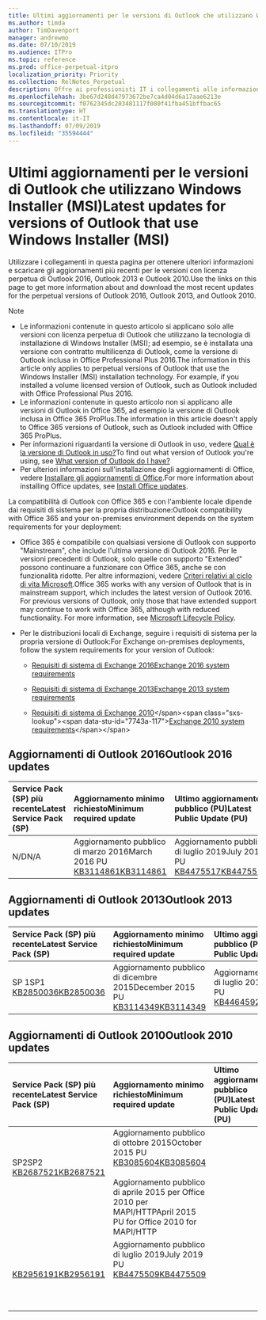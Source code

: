 ```yaml
---
title: Ultimi aggiornamenti per le versioni di Outlook che utilizzano Windows Installer (MSI)
ms.author: timda
author: TimDavenport
manager: andrewmo
ms.date: 07/10/2019
ms.audience: ITPro
ms.topic: reference
ms.prod: office-perpetual-itpro
localization_priority: Priority
ms.collection: RelNotes_Perpetual
description: Offre ai professionisti IT i collegamenti alle informazioni sugli aggiornamenti più recenti delle versioni con licenza perpetua di Outlook 2016, Outlook 2013, e Outlook 2010
ms.openlocfilehash: 3be67d248d47973672be7ca4d04d6a17aae6213e
ms.sourcegitcommit: f0762345dc203481117f080f41fba451bffbac65
ms.translationtype: HT
ms.contentlocale: it-IT
ms.lasthandoff: 07/09/2019
ms.locfileid: "35594444"
---
```

# <a name="latest-updates-for-versions-of-outlook-that-use-windows-installer-msi"></a><span data-ttu-id="7743a-103">Ultimi aggiornamenti per le versioni di Outlook che utilizzano Windows Installer (MSI)</span><span class="sxs-lookup"><span data-stu-id="7743a-103">Latest updates for versions of Outlook that use Windows Installer (MSI)</span></span>

<span data-ttu-id="7743a-104">Utilizzare i collegamenti in questa pagina per ottenere ulteriori informazioni e scaricare gli aggiornamenti più recenti per le versioni con licenza perpetua di Outlook 2016, Outlook 2013 e Outlook 2010.</span><span class="sxs-lookup"><span data-stu-id="7743a-104">Use the links on this page to get more information about and download the most recent updates for the perpetual versions of Outlook 2016, Outlook 2013, and Outlook 2010.</span></span>
  
> [!NOTE]
> - <span data-ttu-id="7743a-p101">Le informazioni contenute in questo articolo si applicano solo alle versioni con licenza perpetua di Outlook che utilizzano la tecnologia di installazione di Windows Installer (MSI); ad esempio, se è installata una versione con contratto multilicenza di Outlook, come la versione di Outlook inclusa in Office Professional Plus 2016.</span><span class="sxs-lookup"><span data-stu-id="7743a-p101">The information in this article only applies to perpetual versions of Outlook that use the Windows Installer (MSI) installation technology. For example, if you installed a volume licensed version of Outlook, such as Outlook included with Office Professional Plus 2016.</span></span>
> - <span data-ttu-id="7743a-107">Le informazioni contenute in questo articolo non si applicano alle versioni di Outlook in Office 365, ad esempio la versione di Outlook inclusa in Office 365 ProPlus.</span><span class="sxs-lookup"><span data-stu-id="7743a-107">The information in this article doesn't apply to Office 365 versions of Outlook, such as Outlook included with Office 365 ProPlus.</span></span>
> - <span data-ttu-id="7743a-108">Per informazioni riguardanti la versione di Outlook in uso, vedere [Qual è la versione di Outlook in uso?](https://support.office.com/article/b3a9568c-edb5-42b9-9825-d48d82b2257c)</span><span class="sxs-lookup"><span data-stu-id="7743a-108">To find out what version of Outlook you're using, see [What version of Outlook do I have?](https://support.office.com/article/b3a9568c-edb5-42b9-9825-d48d82b2257c)</span></span>
> - <span data-ttu-id="7743a-109">Per ulteriori informazioni sull'installazione degli aggiornamenti di Office, vedere [Installare gli aggiornamenti di Office](https://support.office.com/article/2ab296f3-7f03-43a2-8e50-46de917611c5).</span><span class="sxs-lookup"><span data-stu-id="7743a-109">For more information about installing Office updates, see [Install Office updates](https://support.office.com/article/2ab296f3-7f03-43a2-8e50-46de917611c5).</span></span> 
  
<span data-ttu-id="7743a-110">La compatibilità di Outlook con Office 365 e con l'ambiente locale dipende dai requisiti di sistema per la propria distribuzione:</span><span class="sxs-lookup"><span data-stu-id="7743a-110">Outlook compatibility with Office 365 and your on-premises environment depends on the system requirements for your deployment:</span></span>
  
- <span data-ttu-id="7743a-p102">Office 365 è compatibile con qualsiasi versione di Outlook con supporto "Mainstream", che include l'ultima versione di Outlook 2016. Per le versioni precedenti di Outlook, solo quelle con supporto "Extended" possono continuare a funzionare con Office 365, anche se con funzionalità ridotte. Per altre informazioni, vedere [Criteri relativi al ciclo di vita Microsoft](https://support.microsoft.com/lifecycle).</span><span class="sxs-lookup"><span data-stu-id="7743a-p102">Office 365 works with any version of Outlook that is in mainstream support, which includes the latest version of Outlook 2016. For previous versions of Outlook, only those that have extended support may continue to work with Office 365, although with reduced functionality. For more information, see [Microsoft Lifecycle Policy](https://support.microsoft.com/lifecycle).</span></span>
    
- <span data-ttu-id="7743a-114">Per le distribuzioni locali di Exchange, seguire i requisiti di sistema per la propria versione di Outlook:</span><span class="sxs-lookup"><span data-stu-id="7743a-114">For Exchange on-premises deployments, follow the system requirements for your version of Outlook:</span></span>
    
  - [<span data-ttu-id="7743a-115">Requisiti di sistema di Exchange 2016</span><span class="sxs-lookup"><span data-stu-id="7743a-115">Exchange 2016 system requirements</span></span>](https://docs.microsoft.com/Exchange/plan-and-deploy/system-requirements)
    
  - [<span data-ttu-id="7743a-116">Requisiti di sistema di Exchange 2013</span><span class="sxs-lookup"><span data-stu-id="7743a-116">Exchange 2013 system requirements</span></span>](https://docs.microsoft.com/exchange/exchange-2013-system-requirements-exchange-2013-help)
    
  - <span data-ttu-id="7743a-117">[Requisiti di sistema di Exchange 2010](https://docs.microsoft.com/previous-versions/office/exchange-server-2010/aa996719(v=exchg.141))</span><span class="sxs-lookup"><span data-stu-id="7743a-117">[Exchange 2010 system requirements](https://docs.microsoft.com/previous-versions/office/exchange-server-2010/aa996719(v=exchg.141))</span></span>

   
## <a name="outlook-2016-updates"></a><span data-ttu-id="7743a-118">Aggiornamenti di Outlook 2016</span><span class="sxs-lookup"><span data-stu-id="7743a-118">Outlook 2016 updates</span></span>

|<span data-ttu-id="7743a-119">**Service Pack (SP) più recente**</span><span class="sxs-lookup"><span data-stu-id="7743a-119">**Latest Service Pack (SP)**</span></span>|<span data-ttu-id="7743a-120">**Aggiornamento minimo richiesto**</span><span class="sxs-lookup"><span data-stu-id="7743a-120">**Minimum required update**</span></span>|<span data-ttu-id="7743a-121">**Ultimo aggiornamento pubblico (PU)**</span><span class="sxs-lookup"><span data-stu-id="7743a-121">**Latest Public Update (PU)**</span></span>|
|:-----|:-----|:-----|
|<span data-ttu-id="7743a-122">N/D</span><span class="sxs-lookup"><span data-stu-id="7743a-122">N/A</span></span>  <br/> |<span data-ttu-id="7743a-123">Aggiornamento pubblico di marzo 2016</span><span class="sxs-lookup"><span data-stu-id="7743a-123">March 2016 PU</span></span> <br/>[<span data-ttu-id="7743a-124">KB3114861</span><span class="sxs-lookup"><span data-stu-id="7743a-124">KB3114861</span></span>](https://support.microsoft.com/help/3114861) <br/> |<span data-ttu-id="7743a-125">Aggiornamento pubblico di luglio 2019</span><span class="sxs-lookup"><span data-stu-id="7743a-125">July 2019 PU</span></span> <br/>[<span data-ttu-id="7743a-126">KB4475517</span><span class="sxs-lookup"><span data-stu-id="7743a-126">KB4475517</span></span>](https://support.microsoft.com/help/4475517) 

## <a name="outlook-2013-updates"></a><span data-ttu-id="7743a-127">Aggiornamenti di Outlook 2013</span><span class="sxs-lookup"><span data-stu-id="7743a-127">Outlook 2013 updates</span></span>

|<span data-ttu-id="7743a-128">**Service Pack (SP) più recente**</span><span class="sxs-lookup"><span data-stu-id="7743a-128">**Latest Service Pack (SP)**</span></span>|<span data-ttu-id="7743a-129">**Aggiornamento minimo richiesto**</span><span class="sxs-lookup"><span data-stu-id="7743a-129">**Minimum required update**</span></span>|<span data-ttu-id="7743a-130">**Ultimo aggiornamento pubblico (PU)**</span><span class="sxs-lookup"><span data-stu-id="7743a-130">**Latest Public Update (PU)**</span></span>|
|:-----|:-----|:-----|
|<span data-ttu-id="7743a-131">SP 1</span><span class="sxs-lookup"><span data-stu-id="7743a-131">SP1</span></span>  <br/>[<span data-ttu-id="7743a-132">KB2850036</span><span class="sxs-lookup"><span data-stu-id="7743a-132">KB2850036</span></span>](https://go.microsoft.com/fwlink/p/?LinkId=512538) <br/> |<span data-ttu-id="7743a-133">Aggiornamento pubblico di dicembre 2015</span><span class="sxs-lookup"><span data-stu-id="7743a-133">December 2015 PU</span></span> <br/>[<span data-ttu-id="7743a-134">KB3114349</span><span class="sxs-lookup"><span data-stu-id="7743a-134">KB3114349</span></span>](https://support.microsoft.com/kb/3114349) <br/> |<span data-ttu-id="7743a-135">Aggiornamento pubblico di luglio 2019</span><span class="sxs-lookup"><span data-stu-id="7743a-135">July 2019 PU</span></span> <br/>[<span data-ttu-id="7743a-136">KB4464592</span><span class="sxs-lookup"><span data-stu-id="7743a-136">KB4464592</span></span>](https://support.microsoft.com/help/4464592)  |
   
## <a name="outlook-2010-updates"></a><span data-ttu-id="7743a-137">Aggiornamenti di Outlook 2010</span><span class="sxs-lookup"><span data-stu-id="7743a-137">Outlook 2010 updates</span></span>

|<span data-ttu-id="7743a-138">**Service Pack (SP) più recente**</span><span class="sxs-lookup"><span data-stu-id="7743a-138">**Latest Service Pack (SP)**</span></span>|<span data-ttu-id="7743a-139">**Aggiornamento minimo richiesto**</span><span class="sxs-lookup"><span data-stu-id="7743a-139">**Minimum required update**</span></span>|<span data-ttu-id="7743a-140">**Ultimo aggiornamento pubblico (PU)**</span><span class="sxs-lookup"><span data-stu-id="7743a-140">**Latest Public Update (PU)**</span></span>|
|:-----|:-----|:-----|
|<span data-ttu-id="7743a-141">SP2</span><span class="sxs-lookup"><span data-stu-id="7743a-141">SP2</span></span> <br/>[<span data-ttu-id="7743a-142">KB2687521</span><span class="sxs-lookup"><span data-stu-id="7743a-142">KB2687521</span></span>](https://go.microsoft.com/fwlink/p/?LinkId=512542) <br><br><br><br/> |<span data-ttu-id="7743a-143">Aggiornamento pubblico di ottobre 2015</span><span class="sxs-lookup"><span data-stu-id="7743a-143">October 2015 PU</span></span> <br/> [<span data-ttu-id="7743a-144">KB3085604</span><span class="sxs-lookup"><span data-stu-id="7743a-144">KB3085604</span></span>](https://support.microsoft.com/kb/3085604) <br/><br/>  <span data-ttu-id="7743a-145">Aggiornamento pubblico di aprile 2015 per Office 2010 per MAPI/HTTP</span><span class="sxs-lookup"><span data-stu-id="7743a-145">April 2015 PU for Office 2010 for MAPI/HTTP</span></span> <br/> <span data-ttu-id="7743a-146">
  [KB2956191](https://support.microsoft.com/it-IT/help/2956191/april-14-2015-update-for-office-2010-kb2956191)</span><span class="sxs-lookup"><span data-stu-id="7743a-146">[KB2956191](https://support.microsoft.com/en-us/help/2956191/april-14-2015-update-for-office-2010-kb2956191)</span></span> <br/> |<span data-ttu-id="7743a-147">Aggiornamento pubblico di luglio 2019</span><span class="sxs-lookup"><span data-stu-id="7743a-147">July 2019 PU</span></span> <br/>[<span data-ttu-id="7743a-148">KB4475509</span><span class="sxs-lookup"><span data-stu-id="7743a-148">KB4475509</span></span>](https://support.microsoft.com/help/4475509) <br><br><br><br/>|
   

